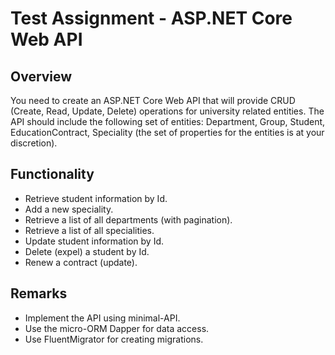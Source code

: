 ﻿# Test Assignment - ASP.NET Core Web API

## Overview
You need to create an ASP.NET Core Web API that will provide CRUD (Create, Read, Update, Delete) operations for university related entities. The API should include the following set of entities: Department, Group, Student, EducationContract, Speciality (the set of properties for the entities is at your discretion).

## Functionality

- Retrieve student information by Id.
- Add a new speciality.
- Retrieve a list of all departments (with pagination).
- Retrieve a list of all specialities.
- Update student information by Id.
- Delete (expel) a student by Id.
- Renew a contract (update).

## Remarks

- Implement the API using minimal-API.
- Use the micro-ORM Dapper for data access.
- Use FluentMigrator for creating migrations.